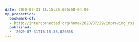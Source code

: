 ```yaml
---
date: 2020-07-31 16:15:35.026568-04:00
mp_properties:
  bookmark-of:
  - http://interconnected.org/home/2020/07/29/improving_rss
  published:
  - '2020-07-31T16:15:35.026568'
---
```


